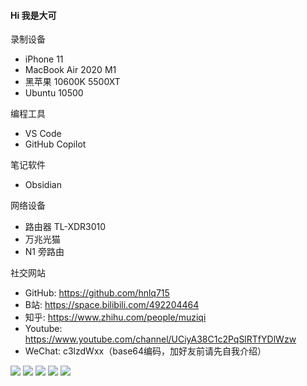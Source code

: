 #### Hi 我是大可

录制设备
- iPhone 11
- MacBook Air 2020 M1
- 黑苹果 10600K 5500XT
- Ubuntu 10500

编程工具
- VS Code
- GitHub Copilot
  
笔记软件
- Obsidian

网络设备
- 路由器 TL-XDR3010
- 万兆光猫
- N1 旁路由

社交网站
- GitHub: https://github.com/hnlq715
- B站: https://space.bilibili.com/492204464
- 知乎: https://www.zhihu.com/people/muziqi
- Youtube: https://www.youtube.com/channel/UCiyA38C1c2PqSlRTfYDlWzw
- WeChat: c3lzdWxx（base64编码，加好友前请先自我介绍）

![](https://github-profile-summary-cards.vercel.app/api/cards/profile-details?username=hnlq715&theme=github)
![](https://github-profile-summary-cards.vercel.app/api/cards/repos-per-language?username=hnlq715&theme=github)
![](https://github-profile-summary-cards.vercel.app/api/cards/most-commit-language?username=hnlq715&theme=github)
![](https://github-profile-summary-cards.vercel.app/api/cards/stats?username=hnlq715&theme=github)
![](https://github-profile-summary-cards.vercel.app/api/cards/productive-time?username=hnlq715&theme=github&utcOffset=8)
